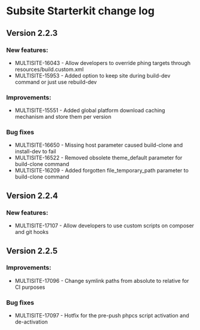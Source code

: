 # Subsite Starterkit change log

## Version 2.2.3

### New features:
  * MULTISITE-16043 - Allow developers to override phing targets through resources/build.custom.xml
  * MULTISITE-15953 - Added option to keep site during build-dev command or just use rebuild-dev

### Improvements:
  * MULTISITE-15551 - Added global platform download caching mechanism and store them per version

### Bug fixes
  * MULTISITE-16650 - Missing host parameter caused build-clone and install-dev to fail
  * MULTISITE-16522 - Removed obsolete theme_default parameter for build-clone command
  * MULTISITE-16209 - Added forgotten file_temporary_path parameter to build-clone command


## Version 2.2.4

### New features:
  * MULTISITE-17107 - Allow developers to use custom scripts on composer and git hooks


## Version 2.2.5

### Improvements:
  * MULTISITE-17096 - Change symlink paths from absolute to relative for CI purposes

### Bug fixes
  * MULTISITE-17097 - Hotfix for the pre-push phpcs script activation and de-activation
